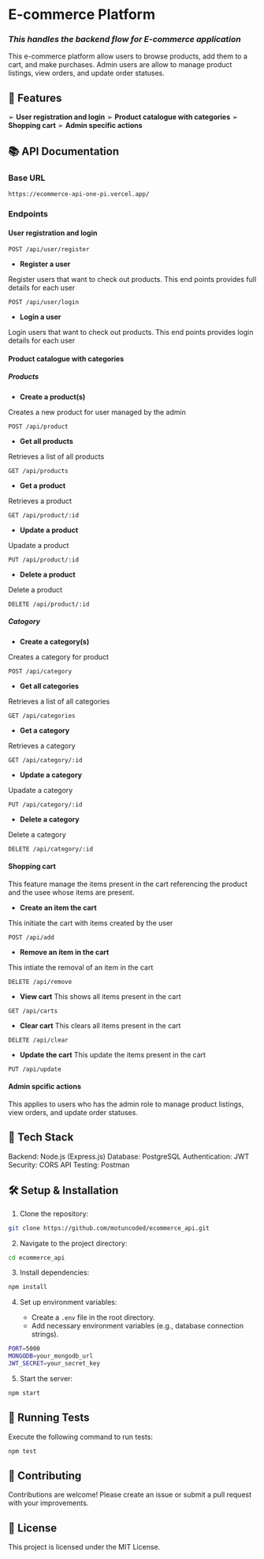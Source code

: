 # E-commerce Platform

### <i>This handles the backend flow for E-commerce application</i>

This e-commerce platform allow users to browse products,
add them to a cart, and make purchases. Admin users are allow to manage product
listings, view orders, and update order statuses.

## 🚀 Features

➢ **User registration and login**
➢ **Product catalogue with categories**
➢ **Shopping cart**
➢ **Admin specific actions**

## 📚 API Documentation

### Base URL

```
https://ecommerce-api-one-pi.vercel.app/
```

### Endpoints

#### User registration and login

```
POST /api/user/register
```

- **Register a user**

Register users that want to check out products. This end points provides full details for each user

```
POST /api/user/login
```

- **Login a user**

Login users that want to check out products. This end points provides login details for each user

#### Product catalogue with categories

##### Products

- **Create a product(s)**

Creates a new product for user managed by the admin

```
POST /api/product
```

- **Get all products**

Retrieves a list of all products

```
GET /api/products
```

- **Get a product**

Retrieves a product

```
GET /api/product/:id
```

- **Update a product**

Upadate a product

```
PUT /api/product/:id
```

- **Delete a product**

Delete a product

```
DELETE /api/product/:id
```

##### Catogory

- **Create a category(s)**

Creates a category for product

```
POST /api/category
```

- **Get all categories**

Retrieves a list of all categories

```
GET /api/categories
```

- **Get a category**

Retrieves a category

```
GET /api/category/:id
```

- **Update a category**

Upadate a category

```
PUT /api/category/:id
```

- **Delete a category**

Delete a category

```
DELETE /api/category/:id
```

#### Shopping cart
This feature manage the items present in the cart referencing the product and the usee whose items are present.

- **Create an item the cart**

This initiate the cart with items created by the user

```
POST /api/add 
```

- **Remove an item in the cart**

This intiate the removal of an item in the cart

```
DELETE /api/remove
```

- **View cart**
This shows all items present in the cart

```
GET /api/carts
```

- **Clear cart**
This clears all items present in the cart

```
DELETE /api/clear
```

- **Update the cart**
This update the items present in the cart

```
PUT /api/update
```
#### Admin spcific actions
This applies to users who has the admin role to manage product
listings, view orders, and update order statuses.




## 🔧 Tech Stack

Backend: Node.js (Express.js)
Database: PostgreSQL
Authentication: JWT
Security: CORS
API Testing: Postman

## 🛠️ Setup & Installation

1. Clone the repository:

```sh
git clone https://github.com/motuncoded/ecommerce_api.git
```

2. Navigate to the project directory:

```sh
cd ecommerce_api
```

3. Install dependencies:

```sh
npm install
```

4. Set up environment variables:

   - Create a `.env` file in the root directory.
   - Add necessary environment variables (e.g., database connection strings).

```sh
PORT=5000
MONGODB=your_mongodb_url
JWT_SECRET=your_secret_key
```

5. Start the server:

```sh
npm start
```

## 🧪 Running Tests

Execute the following command to run tests:

```sh
npm test
```

## 🤝 Contributing

Contributions are welcome! Please create an issue or submit a pull request with your improvements.

## 📃 License

This project is licensed under the MIT License.
